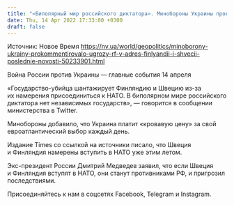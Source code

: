 ```yaml
---
title: "«Биполярный мир российского диктатора». Минобороны Украины прокомментировало угрозы РФ в адрес Финляндии и Швеции"
date: Thu, 14 Apr 2022 17:33:00 +0300
draft: false
---
```

Источник: Новое Время https://nv.ua/world/geopolitics/minoborony-ukrainy-prokommentirovalo-ugrozy-rf-v-adres-finlyandii-i-shvecii-poslednie-novosti-50233901.html


Война России против Украины — главные события 14 апреля

«Государство-убийца шантажирует Финляндию и Швецию из-за их намерения присоединиться к НАТО. В биполярном мире российского диктатора нет независимых государств», — говорится в сообщении министерства в Twitter. 

Минобороны добавило, что Украина платит «кровавую цену» за свой евроатлантический выбор каждый день.

Издание Times со ссылкой на источники писало, что Швеция и Финляндия намерены вступить в НАТО уже этим летом.

Экс-президент России Дмитрий Медведев заявил, что если Швеция и Финляндия вступят в НАТО, они станут противниками РФ, и пригрозил последствиями.

Присоединяйтесь к нам в соцсетях Facebook, Telegram и Instagram.
